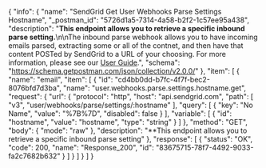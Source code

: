 {
  "info": {
    "name": "SendGrid Get User Webhooks Parse Settings Hostname",
    "_postman_id": "5726d1a5-7314-4a58-b2f2-1c57ee95a438",
    "description": "**This endpoint allows you to retrieve a specific inbound parse setting.**\n\nThe inbound parse webhook allows you to have incoming emails parsed, extracting some or all of the contnet, and then have that content POSTed by SendGrid to a URL of your choosing. For more information, please see our [User Guide](https://sendgrid.com/docs/API_Reference/Webhooks/parse.html).",
    "schema": "https://schema.getpostman.com/json/collection/v2.0.0/"
  },
  "item": [
    {
      "name": "email",
      "item": [
        {
          "id": "cd4bb0dd-b7fc-4f7f-bec2-8076bfd7d3ba",
          "name": "user.webhooks.parse.settings.hostname.get",
          "request": {
            "url": {
              "protocol": "http",
              "host": "api.sendgrid.com",
              "path": [
                "v3",
                "user/webhooks/parse/settings/:hostname"
              ],
              "query": [
                {
                  "key": "No Name",
                  "value": "%7B%7D",
                  "disabled": false
                }
              ],
              "variable": [
                {
                  "id": "hostname",
                  "value": "hostname",
                  "type": "string"
                }
              ]
            },
            "method": "GET",
            "body": {
              "mode": "raw"
            },
            "description": "**This endpoint allows you to retrieve a specific inbound parse setting"
          },
          "response": [
            {
              "status": "OK",
              "code": 200,
              "name": "Response_200",
              "id": "83675715-78f7-4492-9033-fa2c7682b632"
            }
          ]
        }
      ]
    }
  ]
}